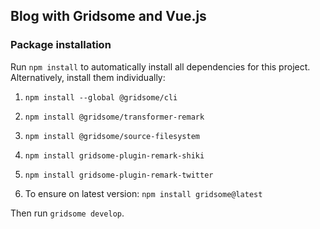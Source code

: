 ## Blog with Gridsome and Vue.js

### Package installation

Run `npm install` to automatically install all dependencies for this project. Alternatively, install them individually:

1. `npm install --global @gridsome/cli`

2. `npm install @gridsome/transformer-remark`

3. `npm install @gridsome/source-filesystem`

4. `npm install gridsome-plugin-remark-shiki`

5. `npm install gridsome-plugin-remark-twitter`

6. To ensure on latest version: `npm install gridsome@latest`

Then run `gridsome develop`. 
